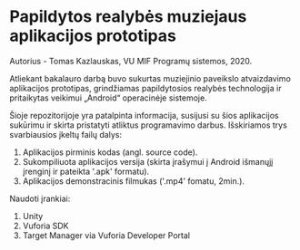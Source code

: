 # Papildytos realybės muziejaus aplikacijos prototipas

Autorius - Tomas Kazlauskas, VU MIF Programų sistemos, 2020. 

Atliekant bakalauro darbą buvo sukurtas muziejinio paveikslo atvaizdavimo aplikacijos prototipas, grindžiamas papildytosios realybės technologija ir pritaikytas veikimui „Android“ operacinėje sistemoje.

Šioje repozitorijoje yra patalpinta informacija, susijusi su šios aplikacijos sukūrimu ir skirta pristatyti atliktus programavimo darbus. Išskiriamos trys svarbiausios įkeltų failų dalys:
1. Aplikacijos pirminis kodas (angl. source code).
2. Sukompiliuota aplikacijos versija (skirta įrašymui į Android išmanųjį įrenginį ir pateikta '.apk' formatu).
3. Aplikacijos demonstracinis filmukas ('.mp4' fomatu, 2min.).

Naudoti įrankiai:
1. Unity 
2. Vuforia SDK
3. Target Manager via Vuforia Developer Portal
